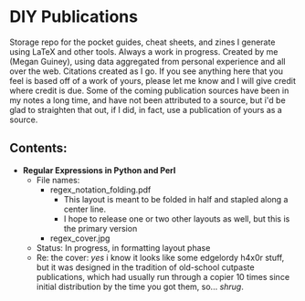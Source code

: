 # DIY Publications

Storage repo for the pocket guides, cheat sheets, and zines I generate using LaTeX
and other tools. Always a work in progress. Created by me (Megan Guiney), using data
aggregated from personal experience and all over the web. Citations created as
I go. If you see anything here that you feel is based off of a work of yours,
please let me know and I will give credit where credit is due. Some of the coming
publication sources have been in my notes a long time, and have not been attributed
to a source, but i'd be glad to straighten that out, if I did, in fact, use a
publication of yours as a source.

## Contents:
  * **Regular Expressions in Python and Perl**
    * File names:
      * regex\_notation\_folding.pdf
        * This layout is meant to be folded in half and stapled along a center line.
        * I hope to release one or two other layouts as well, but this is the primary version
      * regex\_cover.jpg
    * Status: In progress, in formatting layout phase
    * Re: the cover: *yes* i know it looks like some edgelordy h4x0r stuff, but it was
                     designed in the tradition of old-school cutpaste publications,
                     which had usually run through a copier 10 times since initial
                     distribution by the time you got them, so... *shrug*.
